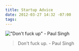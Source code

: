 ```yaml
---
title: Startup Advice
date: 2012-03-27 14:32 -07:00
tags:
---
```


!["Don't fuck up" - Paul Singh](http://24.media.tumblr.com/tumblr_ltjr7ysCzH1qz9xrvo1_r1_500.jpg)

> Don't fuck up. - Paul Singh


